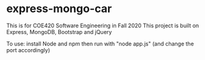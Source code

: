 # express-mongo-car
This is for COE420 Software Engineering in Fall 2020
This project is built on Express, MongoDB, Bootstrap and jQuery

To use: 
install Node and npm then run with "node app.js" (and change the port accordingly) 
